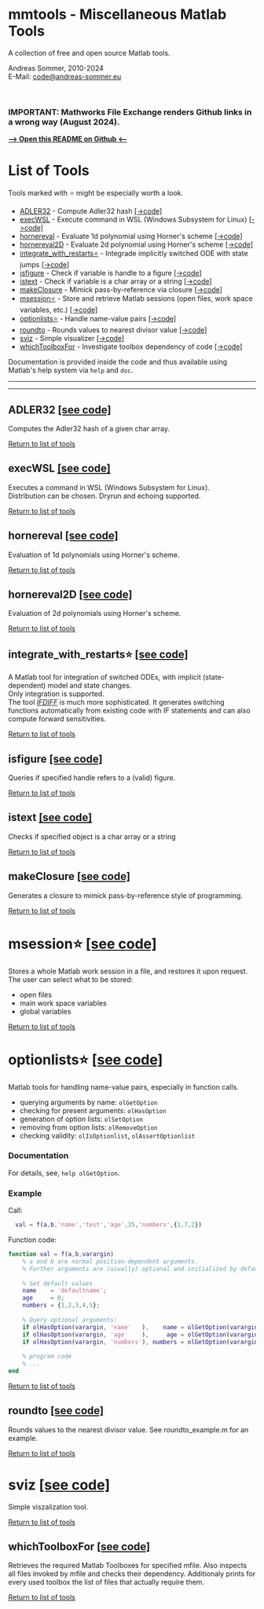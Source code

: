 # mmtools - Miscellaneous Matlab Tools

A collection of free and open source Matlab tools.

Andreas Sommer, 2010-2024  
E-Mail: code@andreas-sommer.eu

&nbsp;

### **IMPORTANT**:  Mathworks File Exchange renders Github links in a wrong way (August 2024).  
[**--> Open this README on Github <--**](https://github.com/andreassommer/mmtools/README.md)  

# List of Tools

Tools marked with ⭐ might be especially worth a look.  

* [ADLER32](#adler32)           - Compute Adler32 hash                                   [[->code]](/ADLER32.m)
* [execWSL](#execWSL)           - Execute command in WSL (Windows Subsystem for Linux)   [[->code]](/execWSL.m)
* [hornereval](#hornereval)     - Evaluate 1d polynomial using Horner's scheme           [[->code]](/hornereval.m)
* [hornereval2D](#hornereval2D) - Evaluate 2d polynomial using Horner's scheme           [[->code]](/hornereval2D.m)
* [integrate_with_restarts⭐](#integrate_with_restarts) - Integrade implicitly switched ODE with state jumps [[->code]](/integrate_with_restarts.m)
* [isfigure](#isfigure)         - Check if variable is handle to a figure                [[->code]](/isfigure.m)
* [istext](#istext)             - Check if variable is a char array or a string          [[->code]](/istext.m)
* [makeClosure](#makeClosure)   - Mimick pass-by-reference via closure                   [[->code]](/makeClosure.m)
* [msession⭐](#msession)       - Store and retrieve Matlab sessions (open files, work space variables, etc.) [[->code]](/msession.m)
* [optionlists⭐](#optionlists) - Handle name-value pairs                                [[->code]](/olGetOption.m)
* [roundto](#roundto)           - Rounds values to nearest divisor value                 [[->code]](/roundto.m)
* [sviz](#sviz)                 - Simple visualizer                                      [[->code]](/sviz.m)
* [whichToolboxFor](#whichToolboxFor) - Investigate toolbox dependency of code           [[->code]](/whichToolboxFor.m)

Documentation is provided inside the code and thus available using Matlab's help system via `help` and `doc`.



---
---



<a name="adler32"></a>
<a id="adler32"></a>
## ADLER32   [[see code]](/ADLER32.m)

Computes the Adler32 hash of a given char array.

[Return to list of tools](#list-of-tools)



<a name="execWSL"></a>
<a id="execWSL"></a>
## execWSL   [[see code]](/execWSL.m)

Executes a command in WSL (Windows Subsystem for Linux).  
Distribution can be chosen. Dryrun and echoing supported.

[Return to list of tools](#list-of-tools)



<a name="hornereval"></a>
<a id="hornereval"></a>
## hornereval   [[see code]](/hornereval.m)

Evaluation of 1d polynomials using Horner's scheme.

[Return to list of tools](#list-of-tools)


<a name="hornereval2D"></a>
<a id="hornereval2D"></a>
## hornereval2D   [[see code]](/hornereval2D.m)

Evaluation of 2d polynomials using Horner's scheme.

[Return to list of tools](#list-of-tools)



<a name="integrate_with_restarts"></a>
<a id="integrate_with_restarts"></a>
## integrate_with_restarts⭐   [[see code]](/integrate_with_restarts.m)

A Matlab tool for integration of switched ODEs, with implicit (state-dependent) model and state changes.  
Only integration is supported.  
The tool [*IFDIFF*](https://andreassommer.github.io/ifdiff/) is much more sophisticated. 
It generates switching functions automatically from existing code with IF statements and can also compute forward sensitivities.

[Return to list of tools](#list-of-tools)



<a name="isfigure"></a>
<a id="isfigure"></a>
## isfigure   [[see code]](/isfigure.m)

Queries if specified handle refers to a (valid) figure.

[Return to list of tools](#list-of-tools)



<a name="istext"></a>
<a id="istext"></a>
## istext   [[see code]](/istext.m)

Checks if specified object is a char array or a string

[Return to list of tools](#list-of-tools)



<a name="makeClosure"></a>
<a id="makeClosure"></a>
## makeClosure   [[see code]](/makeClosure.m)

Generates a closure to mimick pass-by-reference style of programming.

[Return to list of tools](#list-of-tools)




<a name="msession"></a>
<a id="msession"></a>
# msession⭐   [[see code]](/msession.m)

Stores a whole Matlab work session in a file, and restores it upon request.
The user can select what to be stored:
  - open files
  - main work space variables
  - global variables

[Return to list of tools](#list-of-tools)




<a id="optionlists"></a>
<a name="optionlists"></a>
# optionlists⭐   [[see code]](/olGetOption.m)

Matlab tools for handling name-value pairs, especially in function calls.
  - querying arguments by name:     `olGetOption`
  - checking for present arguments: `olHasOption`
  - generation of option lists:     `olSetOption`
  - removing from option lists:     `olRemoveOption`
  - checking validity:              `olIsOptionlist`, `olAssertOptionlist` 

### Documentation

For details, see, `help olGetOption`.

### Example

Call: 
```matlab 
  val = f(a,b,'name','test','age',35,'numbers',{1,7,2})
```

Function code:
```matlab
function val = f(a,b,varargin)
    % a and b are normal position-dependent arguments.
    % Further arguments are (usually) optional and initialized by default values.
  
    % Set default values
    name    = 'defaultname';
    age     = 0;
    numbers = {1,2,3,4,5};
    
    % Query optional arguments:
    if olHasOption(varargin, 'name'   ),    name = olGetOption(varargin, 'name'   );  end
    if olHasOption(varargin, 'age'    ),     age = olGetOption(varargin, 'age'    );  end
    if olHasOption(varargin, 'numbers'), numbers = olGetOption(varargin, 'numbers');  end
    
    % program code 
    % ...
end    
``` 

[Return to list of tools](#list-of-tools)




<a id="roundto"></a>
<a name="roundto"></a>
## roundto   [[see code]](/roundto.m)

Rounds values to the nearest divisor value.
See roundto_example.m for an example.

[Return to list of tools](#list-of-tools)




<a name="sviz"></a>
<a id="sviz"></a>
# sviz   [[see code]](/sviz.m)

Simple viszalization tool.

[Return to list of tools](#list-of-tools)




<a name="whichToolboxFor"></a>
<a id="whichToolboxFor"></a>
## whichToolboxFor   [[see code]](/whichToolboxFor.m)

Retrieves the required Matlab Toolboxes for specified mfile.
Also inspects all files invoked by mfile and checks their dependency.
Additionaly prints for every used toolbox the list of files that actually require them.

[Return to list of tools](#list-of-tools)
